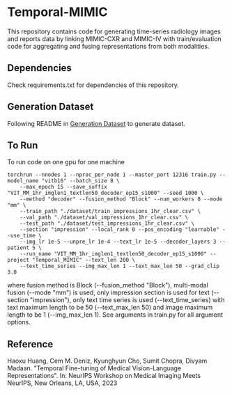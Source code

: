 # Temporal-MIMIC
This repository contains code for generating time-series radiology images and reports data by linking MIMIC-CXR and 
MIMIC-IV with train/evaluation code for aggregating and fusing representations from both modalities.

## Dependencies
Check requirements.txt for dependencies of this repository.

## Generation Dataset
Following README in [Generation Dataset](./data_generation) to generate dataset.

## To Run
To run code on one gpu for one machine
```
torchrun --nnodes 1 --nproc_per_node 1 --master_port 12316 train.py --model_name "vitb16" --batch_size 8 \
    --max_epoch 15 --save_suffix "VIT_MM_1hr_imglen1_textlen50_decoder_ep15_s1000" --seed 1000 \
    --method "decoder" --fusion_method "Block" --num_workers 8 --mode "mm" \
    --train_path "./dataset/train_impressions_1hr_clear.csv" \
    --val_path "./dataset/val_impressions_1hr_clear.csv" \
    --test_path "./dataset/test_impressions_1hr_clear.csv" \
    --section "impression" --local_rank 0 --pos_encoding "learnable" --use_time \
    --img_lr 1e-5 --unpre_lr 1e-4 --text_lr 1e-5 --decoder_layers 3 --patient 5 \
    --run_name "VIT_MM_1hr_imglen1_textlen50_decoder_ep15_s1000" --project "Temporal_MIMIC" --text_len 200 \
    --text_time_series --img_max_len 1 --text_max_len 50 --grad_clip 3.0
```
where fusion method is Block (--fusion_method "Block"), multi-modal fusion (--mode "mm") is used, only 
impression section is used for text (--section "impression"), only text time series is used (--text_time_series)
with text maximum length to be 50 (--text_max_len 50) and image maximum length to be 1 (--img_max_len 1). 
See arguments in train.py for all argument options.

## Reference
Haoxu Huang, Cem M. Deniz, Kyunghyun Cho, Sumit Chopra, Divyam Madaan. "Temporal Fine-tuning of Medical Vision-Language Representations". In: NeurIPS Workshop on Medical Imaging Meets NeurIPS, New Orleans, LA, USA, 2023